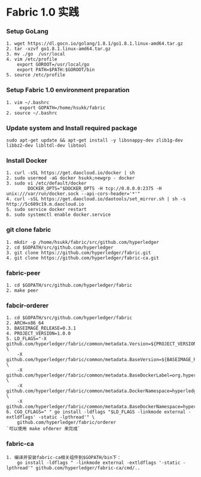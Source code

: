 # Fabric 1.0 实践

### Setup GoLang

    1. wget https://dl.gocn.io/golang/1.8.1/go1.8.1.linux-amd64.tar.gz
    2. tar -xzvf go1.8.1.linux-amd64.tar.gz
    3. mv ./go  /usr/local
    4. vim /etc/profile
        export GOROOT=/usr/local/go
        export PATH=$PATH:$GOROOT/bin
    5. source /etc/profile

### Setup Fabric 1.0 environment preparation

    1. vim ~/.bashrc
         export GOPATH=/home/hsukk/fabric
    2. source ~/.bashrc

### Update system and Install required package

    sudo apt-get update && apt-get install -y libsnappy-dev zlib1g-dev libbz2-dev libltdl-dev libtool

### Install  Docker

    1. curl -sSL https://get.daocloud.io/docker | sh
    2. sudo usermod -aG docker hsukk;newgrp - docker
    3. sudo vi /etc/default/docker
            DOCKER_OPTS="$DOCKER_OPTS -H tcp://0.0.0.0:2375 -H unix:///var/run/docker.sock --api-cors-header='*'"
    4. curl -sSL https://get.daocloud.io/daotools/set_mirror.sh | sh -s http://5c609c19.m.daocloud.io
    5. sudo service docker restart
    6. sudo systemctl enable docker.service

### git clone fabric

    1. mkdir -p /home/hsukk/fabric/src/github.com/hyperledger
    2. cd $GOPATH/src/github.com/hyperledger
    3. git clone https://github.com/hyperledger/fabric.git
    4. git clone https://github.com/hyperledger/fabric-ca.git

### fabric-peer

    1. cd $GOPATH/src/github.com/hyperledger/fabric
    2. make peer

### fabcir-orderer

    1. cd $GOPATH/src/github.com/hyperledger/fabric
    2. ARCH=x86_64
    3. BASEIMAGE_RELEASE=0.3.1
    4. PROJECT_VERSION=1.0.0
    5. LD_FLAGS="-X github.com/hyperledger/fabric/common/metadata.Version=${PROJECT_VERSION} \
        -X github.com/hyperledger/fabric/common/metadata.BaseVersion=${BASEIMAGE_RELEASE} \
        -X github.com/hyperledger/fabric/common/metadata.BaseDockerLabel=org.hyperledger.fabric \
        -X github.com/hyperledger/fabric/common/metadata.DockerNamespace=hyperledger \
        -X github.com/hyperledger/fabric/common/metadata.BaseDockerNamespace=hyperledger" 
    6. CGO_CFLAGS=" " go install -ldflags "$LD_FLAGS -linkmode external -extldflags' -static -lpthread'" \
        github.com/hyperledger/fabric/orderer
    `可以使用 make ofderer 来完成`

### fabric-ca

    1. 编译并安装fabric-ca相关组件到$GOPATH/bin下：
        go install -ldflags " -linkmode external -extldflags '-static -lpthread'" github.com/hyperledger/fabric-ca/cmd/..


